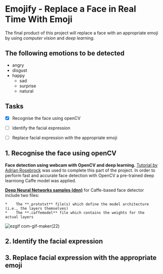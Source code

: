 # Emojify - Replace a Face in Real Time With Emoji
The final product of this project will replace a face with an appropriate emoji by using *computer vision* and *deep learning*. 

## The following emotions to be detected

* angry
* disgust
* happy
    * sad
    * surprise
    * natural

## Tasks 

- [x] Recognise the face using openCV
- [ ] Identify the facial expression
- [ ] Replace facial expression with the appropriate emoji


## 1. Recognise the face using openCV

**Face detection using webcam with OpenCV and deep learning.** 
[Tutorial by Adrian Rosebrock](https://pyimagesearch.com/2018/02/26/face-detection-with-opencv-and-deep-learning/) was used to complete this part of the project. In order to perform fast and accurate face detection with OpenCV a pre-trained deep learniong Caffe model was applied. 

[**Deep Neural Networks samples (dnn)**](https://github.com/opencv/opencv/tree/master/samples/dnn/face_detector) for Caffe-based face detector include two files: 

    *    The **.prototxt** file(s) which define the model architecture (i.e., the layers themselves)
    *    The **.caffemodel** file which contains the weights for the actual layers

![ezgif com-gif-maker(22)](https://user-images.githubusercontent.com/66845312/159154529-ff404036-0efb-4668-ad7f-2a36a0e4c26b.gif)



## 2. Identify the facial expression
## 3. Replace facial expression with the appropriate emoji
